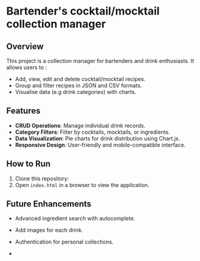 # Bartender's cocktail/mocktail collection manager

## Overview
This project is a collection manager for bartenders and drink enthusiasts. It allows users to :
- Add, view, edit and delete cocktail/mocktail recipes.
- Group and filter recipes in JSON and CSV formats.
- Visualise data (e.g drink categories) with charts.

## Features 
- **CRUD Operations**: Manage individual drink records.
- **Category Filters**: Filter by cocktails, mocktails, or ingredients.
- **Data Visualization**: Pie charts for drink distribution using Chart.js.
- **Responsive Design**: User-friendly and mobile-compatible interface.

## How to Run
1. Clone this repository:
2. Open `index.html` in a browser to view the application.

## Future Enhancements
- Advanced ingredient search with autocomplete.
- Add images for each drink.
- Authentication for personal collections.




- 

